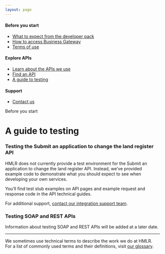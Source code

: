 ```yaml
---
layout: page
---
```


<div class="govuk-grid-row">
  <div class="govuk-grid-column-one-third">
    <nav class="moj-side-navigation" aria-label="Side navigation">
      <h4 class="moj-side-navigation__title">Before you start</h4>
      <ul class="moj-side-navigation__list">
        <li class="moj-side-navigation__item">
          <a href="/what-to-expect-from-the-developer-pack">What to expect from the developer pack</a>
        </li>
        <li class="moj-side-navigation__item">
          <a href="/how-to-access-business-gateway">How to access Business Gateway</a>
        </li>
        <li class="moj-side-navigation__item">
          <a href="/terms-of-use">Terms of use</a>
        </li>
      </ul>
      <h4 class="moj-side-navigation__title">Explore APIs</h4>
      <ul class="moj-side-navigation__list">
        <li class="moj-side-navigation__item">
          <a href="/learn-about-the-apis-we-use">Learn about the APIs we use</a>
        </li>
        <li class="moj-side-navigation__item">
          <a href="/find-a-service-api">Find an API</a>
        </li>
        <li class="moj-side-navigation__item moj-side-navigation__item--active">
          <a href="/a-guide-to-testing" aria-current="location">A guide to testing</a>
        </li>
      </ul>
      <h4 class="moj-side-navigation__title">Support</h4>
      <ul class="moj-side-navigation__list">
        <li class="moj-side-navigation__item">
          <a href="/contact-us">Contact us</a>
        </li>
      </ul>
    </nav>
  </div>
  <div class="govuk-grid-column-two-thirds">
    <span class="govuk-caption-xl">Before you start</span>
    <h1 class="govuk-heading-xl">A guide to testing</h1>
    <div class="govuk-grid-row">
      <h3 class="govuk-heading-m govuk-!-margin-left-3">Testing the Submit an application to change the land register
        API</h3>
      <p class="govuk-body govuk-!-font-weight-regular govuk-!-margin-left-3">HMLR does not currently provide a test
        environment for the Submit an application to change the land register API. Instead, we’ve provided example code
        to demonstrate what you should expect to see when developing your own services.</p>
      <p class="govuk-body govuk-!-font-weight-regular govuk-!-margin-left-3">You’ll find test stub examples on API
        pages and example request and response code in the API technical guides.</p>
      <p class="govuk-body govuk-!-font-weight-regular govuk-!-margin-left-3">For additional support, <a
          class="govuk-body govuk-link" href="/contact-us">contact our integration support team</a>.</p>
      <h3 class="govuk-heading-m govuk-!-margin-left-3">Testing SOAP and REST APIs</h3>
      <p class="govuk-body govuk-!-font-weight-regular govuk-!-margin-left-3">Information about testing SOAP and REST
        APIs will be added at a later date.</p>
      <hr class="govuk-section-break govuk-section-break--m govuk-section-break--visible">
      <p class="govuk-body govuk-!-font-weight-regular govuk-!-margin-left-3">We sometimes use technical terms to
        describe the work we do at HMLR. For a list of commonly used terms and their definitions, visit <a
          class="govuk-link" href="/glossary">our glossary</a>.</p>
    </div>
    <div class="govuk-grid-column-one-third"></div>
  </div>